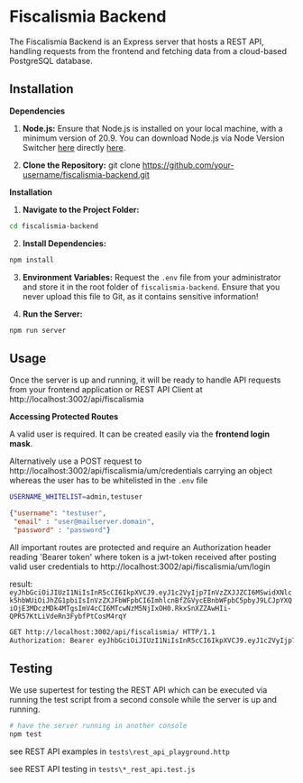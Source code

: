 # Fiscalismia Backend

The Fiscalismia Backend is an Express server that hosts a REST API, handling requests from the frontend and fetching data from a cloud-based PostgreSQL database.

## Installation

**Dependencies**

1. **Node.js:** Ensure that Node.js is installed on your local machine, with a minimum version of 20.9. You can download Node.js via Node Version Switcher [here](https://github.com/jasongin/nvs) directly [here](https://nodejs.org/).

2. **Clone the Repository:**
git clone https://github.com/your-username/fiscalismia-backend.git

**Installation**

1. **Navigate to the Project Folder:**
```bash
cd fiscalismia-backend
```

2. **Install Dependencies:**
```bash
npm install
```

3. **Environment Variables:**
Request the `.env` file from your administrator and store it in the root folder of `fiscalismia-backend`. Ensure that you never upload this file to Git, as it contains sensitive information!

4. **Run the Server:**
```bash
npm run server
```

## Usage

Once the server is up and running, it will be ready to handle API requests from your frontend application or REST API Client at http://localhost:3002/api/fiscalismia

**Accessing Protected Routes**

A valid user is required. It can be created easily via the **frontend login mask**.

Alternatively use a POST request to http://localhost:3002/api/fiscalismia/um/credentials carrying an object whereas the user has to be whitelisted in the `.env` file
```bash
USERNAME_WHITELIST=admin,testuser
```
```json
{"username": "testuser",
 "email" : "user@mailserver.domain",
 "password" : "password"}
```

All important routes are protected and require an Authorization header reading 'Bearer token' where token is a jwt-token received after posting valid user credentials to http://localhost:3002/api/fiscalismia/um/login

result:
`eyJhbGciOiJIUzI1NiIsInR5cCI6IkpXVCJ9.eyJ1c2VyIjp7InVzZXJJZCI6MSwidXNlck5hbWUiOiJhZG1pbiIsInVzZXJFbWFpbCI6ImhlcnBfZGVycEBnbWFpbC5pbyJ9LCJpYXQiOjE3MDczMDk4MTgsImV4cCI6MTcwNzM5NjIxOH0.RkxSnXZZAwHIi-QPR57KtLiVdeRn3FybfPtCosM4rqY`

```bash
GET http://localhost:3002/api/fiscalismia/ HTTP/1.1
Authorization: Bearer eyJhbGciOiJIUzI1NiIsInR5cCI6IkpXVCJ9.eyJ1c2VyIjp7InVzZXJJZCI6MSwidXNlck5hbWUiOiJhZG1pbiIsInVzZXJFbWFpbCI6ImhlcnBfZGVycEBnbWFpbC5pbyJ9LCJpYXQiOjE3MDczMDk4MTgsImV4cCI6MTcwNzM5NjIxOH0.RkxSnXZZAwHIi-QPR57KtLiVdeRn3FybfPtCosM4rqY
```

## Testing
We use supertest for testing the REST API which can be executed via running the test script from a second console while the server is up and running.
```bash
# have the server running in another console
npm test
```
see REST API examples in `tests\rest_api_playground.http`

see REST API testing in `tests\*_rest_api.test.js`

